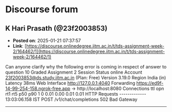 # Discourse forum

## K Hari Prasath (@23f2003853)
- **Posted on**: 2025-01-21 07:37:57
- **Link**: [https://discourse.onlinedegree.iitm.ac.in/t/tds-assignment-week-2/164462/1](https://discourse.onlinedegree.iitm.ac.in/t/tds-assignment-week-2/164462/1)

Can anyone clarify why the following error is coming in respect of answer to question 10 Graded Assignment 2                                                                                                                                                                                         Session Status                online                                                                                    Account                       23f2003853@ds.study.iitm.ac.in (Plan: Free)                                               Version                       3.19.0                                                                                    Region                        India (in)                                                                                Latency                       38ms                                                                                      Web Interface                 http://127.0.0.1:4040                                                                     Forwarding                    https://ed9f-14-99-254-158.ngrok-free.app → http://localhost:8080                                                                                                                                                Connections                   ttl     opn     rt1     rt5     p50     p90                                                                             1       0       0.01    0.00    0.01    0.01                                                                                                                                                                      HTTP Requests                                                                                                           -------------                                                                                                                                                                                                                                   13:03:06.158 IST POST /v1/chat/completions      502 Bad Gateway

---
